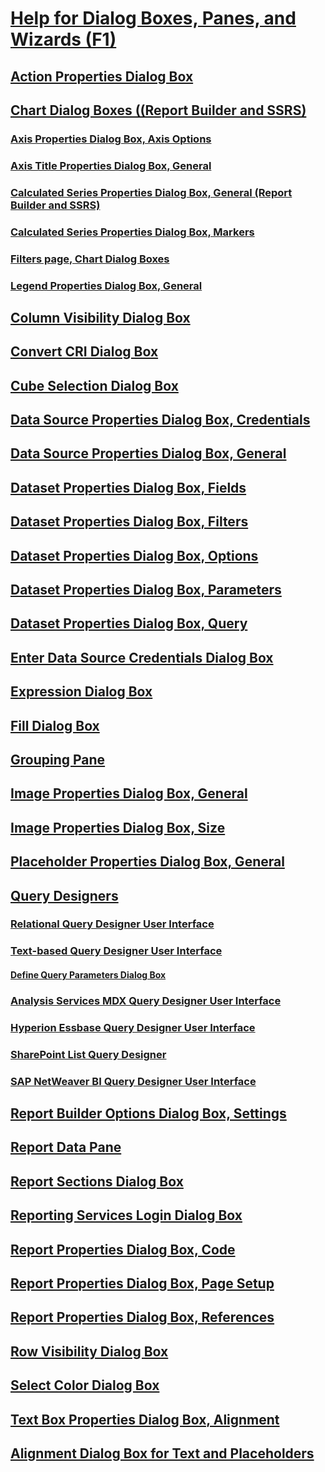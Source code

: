 # [Help for Dialog Boxes, Panes, and Wizards (F1)](../../report-builder-help-for-dialog-boxes-panes-and-wizards.md)
## [Action Properties Dialog Box](../../action-properties-dialog-box-report-builder-and-ssrs.md)
## [Chart Dialog Boxes ((Report Builder and SSRS)](../../chart-dialog-boxes-report-builder-and-ssrs.md)
### [Axis Properties Dialog Box, Axis Options](../../axis-properties-dialog-box-axis-options-report-builder-and-ssrs.md)
### [Axis Title Properties Dialog Box, General](../../axis-title-properties-dialog-box-general-report-builder-and-ssrs.md)
### [Calculated Series Properties Dialog Box, General (Report Builder and SSRS)](../../calculated-series-properties-dialog-box-general-report-builder-and-ssrs.md)
### [Calculated Series Properties Dialog Box, Markers](../../calculated-series-properties-dialog-box-markers-report-builder-and-ssrs.md)
### [Filters page, Chart Dialog Boxes](../../filters-page-chart-dialog-boxes-report-builder-and-ssrs.md)
### [Legend Properties Dialog Box, General](../../legend-properties-dialog-box-general-report-builder-and-ssrs.md)
## [Column Visibility Dialog Box](../../column-visibility-dialog-box-report-builder.md)
## [Convert CRI Dialog Box](../convert-cri-dialog-box-report-builder.md)
## [Cube Selection Dialog Box](../../cube-selection-dialog-box-report-builder.md)
## [Data Source Properties Dialog Box, Credentials](../../data-source-properties-dialog-box-credentials-report-builder.md)
## [Data Source Properties Dialog Box, General](../../data-source-properties-dialog-box-general-report-builder.md)
## [Dataset Properties Dialog Box, Fields](../../dataset-properties-dialog-box-fields-report-builder.md)
## [Dataset Properties Dialog Box, Filters](../../dataset-properties-dialog-box-filters-report-builder.md)
## [Dataset Properties Dialog Box, Options](../../report-data/dataset-properties-dialog-box-options-report-builder.md)
## [Dataset Properties Dialog Box, Parameters](../../dataset-properties-dialog-box-parameters-report-builder.md)
## [Dataset Properties Dialog Box, Query](../../report-data/dataset-properties-dialog-box-query-report-builder.md)
## [Enter Data Source Credentials Dialog Box](../../report-data/enter-data-source-credentials-dialog-box-report-builder.md)
## [Expression Dialog Box](../../expression-dialog-box-report-builder.md)
## [Fill Dialog Box](../../fill-dialog-box-report-builder-and-ssrs.md)
## [Grouping Pane](../../report-design/grouping-pane-report-builder.md)
## [Image Properties Dialog Box, General](../../image-properties-dialog-box-general-report-builder-and-ssrs.md)
## [Image Properties Dialog Box, Size](../../image-properties-dialog-box-size-report-builder-and-ssrs.md)
## [Placeholder Properties Dialog Box, General](../../placeholder-properties-dialog-box-general-report-builder-and-ssrs.md)
## [Query Designers](../../query-designers-report-builder.md)
### [Relational Query Designer User Interface](../../report-data/relational-query-designer-user-interface-report-builder.md)
### [Text-based Query Designer User Interface](../../report-data/text-based-query-designer-user-interface-report-builder.md)
#### [Define Query Parameters Dialog Box](../../define-query-parameters-dialog-box-report-builder.md)
### [Analysis Services MDX Query Designer User Interface](../../analysis-services-mdx-query-designer-user-interface-report-builder.md)
### [Hyperion Essbase Query Designer User Interface](../../hyperion-essbase-query-designer-user-interface-report-builder.md)
### [SharePoint List Query Designer](../../report-data/sharepoint-list-query-designer-report-builder.md)
### [SAP NetWeaver BI Query Designer User Interface](../../sap-netweaver-bi-query-designer-user-interface-report-builder.md)
## [Report Builder Options Dialog Box, Settings](../set-default-options-for-report-builder.md)
## [Report Data Pane](../../report-data-pane-report-builder.md)
## [Report Sections Dialog Box](../report-sections-dialog-box-report-builder.md)
## [Reporting Services Login Dialog Box](../reporting-services-login-dialog-box-report-builder.md)
## [Report Properties Dialog Box, Code](../../report-properties-dialog-box-code-report-builder.md)
## [Report Properties Dialog Box, Page Setup](../../report-properties-dialog-box-page-setup-report-builder.md)
## [Report Properties Dialog Box, References](../../report-properties-dialog-box-references-report-builder.md)
## [Row Visibility Dialog Box](../../row-visibility-dialog-box-report-builder.md)
## [Select Color Dialog Box](../../select-color-dialog-box-report-builder-and-ssrs.md)
## [Text Box Properties Dialog Box, Alignment](../../text-box-properties-dialog-box-alignment-report-builder-and-ssrs.md)
## [Alignment Dialog Box for Text and Placeholders](../../alignment-dialog-box-for-text-and-placeholders-report-builder-and-ssrs.md)
